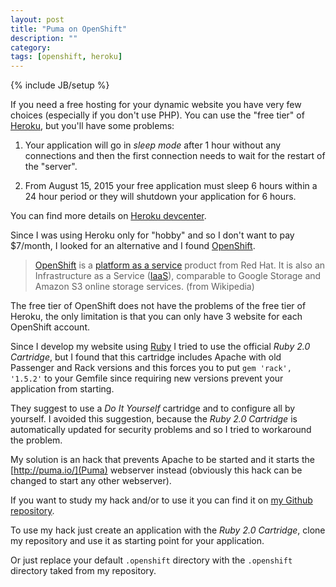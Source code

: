 ```yaml
---
layout: post
title: "Puma on OpenShift"
description: ""
category:
tags: [openshift, heroku]
---
```

{% include JB/setup %}

If you need a free hosting for your dynamic website you have very few choices (especially if you don't use PHP).
You can use the "free tier" of [Heroku](https://www.heroku.com/), but you'll have some problems:

1. Your application will go in *sleep mode* after 1 hour without any connections and then the first connection needs to wait for the restart of the "server".

2. From August 15, 2015 your free application must sleep 6 hours within a 24 hour period or they will shutdown your application for 6 hours.

You can find more details on [Heroku devcenter](https://devcenter.heroku.com/articles/dyno-sleeping).

Since I was using Heroku only for "hobby" and so I don't want to pay $7/month, I looked for an alternative and I found [OpenShift](https://openshift.redhat.com/).

> [OpenShift](https://openshift.redhat.com/) is a [platform as a service](https://en.wikipedia.org/wiki/Platform_as_a_service) product from Red Hat. It is also an Infrastructure as a Service ([IaaS](https://en.wikipedia.org/wiki/Infrastructure_as_a_service#Infrastructure)), comparable to Google Storage and Amazon S3 online storage services. (from Wikipedia)

The free tier of OpenShift does not have the problems of the free tier of Heroku, the only limitation is that you can only have 3 website for each OpenShift account.

Since I develop my website using [Ruby](https://www.ruby-lang.org) I tried to use the official _Ruby 2.0 Cartridge_, but I found that this cartridge includes Apache with old Passenger and Rack versions and this forces you to put
`gem 'rack',  '1.5.2'` to your Gemfile since requiring new versions prevent your application from starting.

They suggest to use a _Do It Yourself_ cartridge and to configure all by yourself. I avoided this suggestion, because the _Ruby 2.0 Cartridge_ is automatically updated for security problems and so I tried to workaround the problem.

My solution is an hack that prevents Apache to be started and it starts the [http://puma.io/](Puma) webserver instead (obviously this hack can be changed to start any other webserver).

If you want to study my hack and/or to use it you can find it on [my Github repository](https://github.com/drizzt/puma-openshift).

To use my hack just create an application with the _Ruby 2.0 Cartridge_, clone my repository and use it as starting point for your application.

Or just replace your default `.openshift` directory with the `.openshift` directory taked from my repository.
